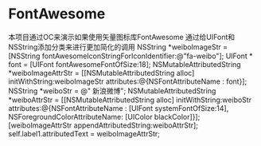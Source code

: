# FontAwesome
本项目通过OC来演示如果使用矢量图标库FontAwesome
通过给UIFont和NSString添加分类来进行更加简化的调用
    NSString *weiboImageStr = [NSString fontAwesomeIconStringForIconIdentifier:@"fa-weibo"];
    UIFont * font = [UIFont fontAwesomeFontOfSize:18];
    NSMutableAttributedString *weiboImageAttrStr = [[NSMutableAttributedString alloc] initWithString:weiboImageStr attributes:@{NSFontAttributeName : font}];
    NSString *weiboStr = @" 新浪微博";
    NSMutableAttributedString *weiboAttrStr = [[NSMutableAttributedString alloc] initWithString:weiboStr attributes:@{NSFontAttributeName : [UIFont systemFontOfSize:14], NSForegroundColorAttributeName: [UIColor blackColor]}];
    [weiboImageAttrStr appendAttributedString:weiboAttrStr];
    self.label1.attributedText = weiboImageAttrStr;

